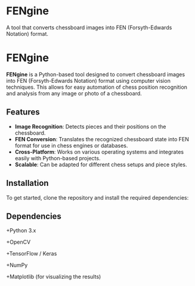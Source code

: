 # FENgine
A tool that converts chessboard images into FEN (Forsyth-Edwards Notation) format.

# FENgine

**FENgine** is a Python-based tool designed to convert chessboard images into FEN (Forsyth-Edwards Notation) format using computer vision techniques. This allows for easy automation of chess position recognition and analysis from any image or photo of a chessboard.

## Features

- **Image Recognition**: Detects pieces and their positions on the chessboard.
- **FEN Conversion**: Translates the recognized chessboard state into FEN format for use in chess engines or databases.
- **Cross-Platform**: Works on various operating systems and integrates easily with Python-based projects.
- **Scalable**: Can be adapted for different chess setups and piece styles.

## Installation

To get started, clone the repository and install the required dependencies:

##  Dependencies

+Python 3.x

+OpenCV

+TensorFlow / Keras

+NumPy

+Matplotlib (for visualizing the results)
